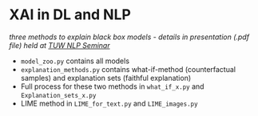 # XAI in DL and NLP
*three methods to explain black box models - details in presentation (.pdf file) held at [TUW NLP Seminar](https://nlp.ec.tuwien.ac.at/seminar/sessions/20210317.html)* <br />
* `model_zoo.py` contains all models<br />
* `explanation_methods.py` contains what-if-method (counterfactual samples) and explanation sets (faithful explanation)<br />
* Full process for these two methods in `what_if_x.py` and `Explanation_sets_x.py`<br />
* LIME method in `LIME_for_text.py` and `LIME_images.py`<br />
